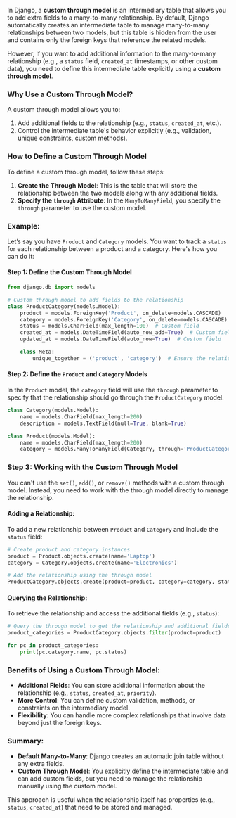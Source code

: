 In Django, a **custom through model** is an intermediary table that allows you to add extra fields to a many-to-many relationship. By default, Django automatically creates an intermediate table to manage many-to-many relationships between two models, but this table is hidden from the user and contains only the foreign keys that reference the related models.

However, if you want to add additional information to the many-to-many relationship (e.g., a `status` field, `created_at` timestamps, or other custom data), you need to define this intermediate table explicitly using a **custom through model**.

### Why Use a Custom Through Model?

A custom through model allows you to:
1. Add additional fields to the relationship (e.g., `status`, `created_at`, etc.).
2. Control the intermediate table's behavior explicitly (e.g., validation, unique constraints, custom methods).

### How to Define a Custom Through Model

To define a custom through model, follow these steps:

1. **Create the Through Model**: This is the table that will store the relationship between the two models along with any additional fields.
2. **Specify the `through` Attribute**: In the `ManyToManyField`, you specify the `through` parameter to use the custom model.

### Example:

Let’s say you have `Product` and `Category` models. You want to track a `status` for each relationship between a product and a category. Here's how you can do it:

#### Step 1: Define the Custom Through Model

```python
from django.db import models

# Custom through model to add fields to the relationship
class ProductCategory(models.Model):
    product = models.ForeignKey('Product', on_delete=models.CASCADE)
    category = models.ForeignKey('Category', on_delete=models.CASCADE)
    status = models.CharField(max_length=100)  # Custom field
    created_at = models.DateTimeField(auto_now_add=True)  # Custom field
    updated_at = models.DateTimeField(auto_now=True)  # Custom field

    class Meta:
        unique_together = ('product', 'category')  # Ensure the relationship is unique
```

#### Step 2: Define the `Product` and `Category` Models

In the `Product` model, the `category` field will use the `through` parameter to specify that the relationship should go through the `ProductCategory` model.

```python
class Category(models.Model):
    name = models.CharField(max_length=200)
    description = models.TextField(null=True, blank=True)

class Product(models.Model):
    name = models.CharField(max_length=200)
    category = models.ManyToManyField(Category, through='ProductCategory')  # Specify the custom through model
```

### Step 3: Working with the Custom Through Model

You can't use the `set()`, `add()`, or `remove()` methods with a custom through model. Instead, you need to work with the through model directly to manage the relationship.

#### Adding a Relationship:
To add a new relationship between `Product` and `Category` and include the `status` field:

```python
# Create product and category instances
product = Product.objects.create(name='Laptop')
category = Category.objects.create(name='Electronics')

# Add the relationship using the through model
ProductCategory.objects.create(product=product, category=category, status='active')
```

#### Querying the Relationship:
To retrieve the relationship and access the additional fields (e.g., `status`):

```python
# Query the through model to get the relationship and additional fields
product_categories = ProductCategory.objects.filter(product=product)

for pc in product_categories:
    print(pc.category.name, pc.status)
```

### Benefits of Using a Custom Through Model:

- **Additional Fields**: You can store additional information about the relationship (e.g., `status`, `created_at`, `priority`).
- **More Control**: You can define custom validation, methods, or constraints on the intermediary model.
- **Flexibility**: You can handle more complex relationships that involve data beyond just the foreign keys.

### Summary:

- **Default Many-to-Many**: Django creates an automatic join table without any extra fields.
- **Custom Through Model**: You explicitly define the intermediate table and can add custom fields, but you need to manage the relationship manually using the custom model.

This approach is useful when the relationship itself has properties (e.g., `status`, `created_at`) that need to be stored and managed.